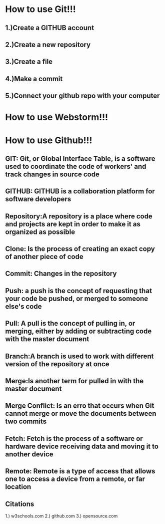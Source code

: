 # **How to use Git!!!**
## __1.)Create a GITHUB account__
## __2.)Create a new repository__
## __3.)Create a file__
## __4.)Make a commit__
## __5.)Connect your github repo with your computer__

# **How to use Webstorm!!!**
##

# **How to use Github!!!**
##
## __GIT: Git, or Global Interface Table, is a software used to coordinate the code of workers' and track changes in source code__
## __GITHUB: GITHUB is a collaboration platform for software developers__
## __Repository:A repository is a place where code and projects are kept in order to make it as organized as possible__
## __Clone: Is the process of creating an exact copy of another piece of code__
## __Commit: Changes in the repository__
## __Push: a push is the concept of requesting that your code be pushed, or merged to someone else's code__
## __Pull: A pull is the concept of pulling in, or merging, either by adding or subtracting code with the master document__
## __Branch:A branch is used to work with different version of the repository at once__
## __Merge:Is another term for pulled in with the master document__
## __Merge Conflict: Is an erro that occurs when Git cannot merge or move the documents between two commits__
## __Fetch: Fetch is the process of a software or hardware device receiving data and moving it to another device__
## __Remote: Remote is a type of access that allows one to access a device from a remote, or far location__
## Citations
1.) w3schools.com
2.) github.com
3.) opensource.com
